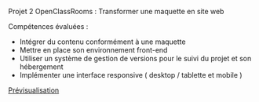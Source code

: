 Projet 2 OpenClassRooms : Transformer une maquette en site web

Compétences évaluées :

- Intégrer du contenu conformément à une maquette
- Mettre en place son environnement front-end
- Utiliser un système de gestion de versions pour le suivi du projet et son hébergement
- Implémenter une interface responsive ( desktop / tablette et mobile )

[Prévisualisation](https://ooshimeru.github.io/booki/)
